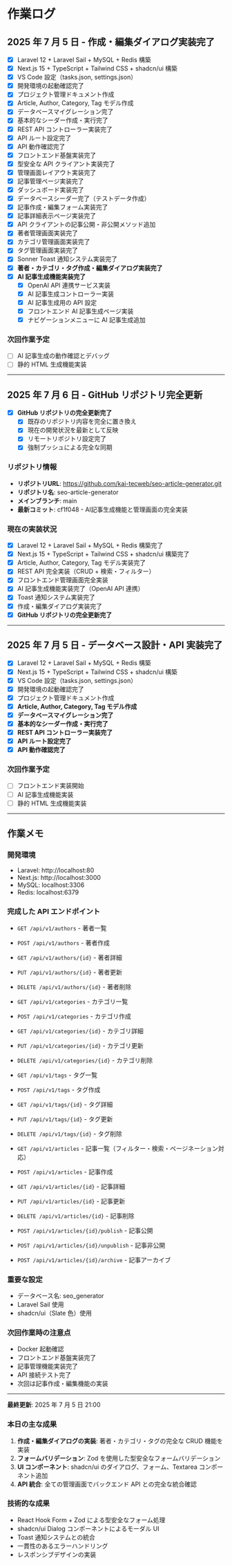 # 作業ログ

## 2025 年 7 月 5 日 - 作成・編集ダイアログ実装完了

- [x] Laravel 12 + Laravel Sail + MySQL + Redis 構築
- [x] Next.js 15 + TypeScript + Tailwind CSS + shadcn/ui 構築
- [x] VS Code 設定（tasks.json, settings.json）
- [x] 開発環境の起動確認完了
- [x] プロジェクト管理ドキュメント作成
- [x] Article, Author, Category, Tag モデル作成
- [x] データベースマイグレーション完了
- [x] 基本的なシーダー作成・実行完了
- [x] REST API コントローラー実装完了
- [x] API ルート設定完了
- [x] API 動作確認完了
- [x] フロントエンド基盤実装完了
- [x] 型安全な API クライアント実装完了
- [x] 管理画面レイアウト実装完了
- [x] 記事管理ページ実装完了
- [x] ダッシュボード実装完了
- [x] データベースシーダー完了（テストデータ作成）
- [x] 記事作成・編集フォーム実装完了
- [x] 記事詳細表示ページ実装完了
- [x] API クライアントの記事公開・非公開メソッド追加
- [x] 著者管理画面実装完了
- [x] カテゴリ管理画面実装完了
- [x] タグ管理画面実装完了
- [x] Sonner Toast 通知システム実装完了
- [x] **著者・カテゴリ・タグ作成・編集ダイアログ実装完了**
- [x] **AI 記事生成機能実装完了**
  - [x] OpenAI API 連携サービス実装
  - [x] AI 記事生成コントローラー実装
  - [x] AI 記事生成用の API 設定
  - [x] フロントエンド AI 記事生成ページ実装
  - [x] ナビゲーションメニューに AI 記事生成追加

### 次回作業予定

- [ ] AI 記事生成の動作確認とデバッグ
- [ ] 静的 HTML 生成機能実装

---

## 2025 年 7 月 6 日 - GitHub リポジトリ完全更新

- [x] **GitHub リポジトリの完全更新完了**
  - [x] 既存のリポジトリ内容を完全に置き換え
  - [x] 現在の開発状況を最新として反映
  - [x] リモートリポジトリ設定完了
  - [x] 強制プッシュによる完全な同期

### リポジトリ情報

- **リポジトリURL**: https://github.com/kai-tecweb/seo-article-generator.git
- **リポジトリ名**: seo-article-generator
- **メインブランチ**: main
- **最新コミット**: cf1f048 - AI記事生成機能と管理画面の完全実装

### 現在の実装状況

- [x] Laravel 12 + Laravel Sail + MySQL + Redis 構築完了
- [x] Next.js 15 + TypeScript + Tailwind CSS + shadcn/ui 構築完了
- [x] Article, Author, Category, Tag モデル実装完了
- [x] REST API 完全実装（CRUD + 検索・フィルター）
- [x] フロントエンド管理画面完全実装
- [x] AI 記事生成機能実装完了（OpenAI API 連携）
- [x] Toast 通知システム実装完了
- [x] 作成・編集ダイアログ実装完了
- [x] **GitHub リポジトリの完全更新完了**

---

## 2025 年 7 月 5 日 - データベース設計・API 実装完了

- [x] Laravel 12 + Laravel Sail + MySQL + Redis 構築
- [x] Next.js 15 + TypeScript + Tailwind CSS + shadcn/ui 構築
- [x] VS Code 設定（tasks.json, settings.json）
- [x] 開発環境の起動確認完了
- [x] プロジェクト管理ドキュメント作成
- [x] **Article, Author, Category, Tag モデル作成**
- [x] **データベースマイグレーション完了**
- [x] **基本的なシーダー作成・実行完了**
- [x] **REST API コントローラー実装完了**
- [x] **API ルート設定完了**
- [x] **API 動作確認完了**

### 次回作業予定

- [ ] フロントエンド実装開始
- [ ] AI 記事生成機能実装
- [ ] 静的 HTML 生成機能実装

---

## 作業メモ

### 開発環境

- Laravel: http://localhost:80
- Next.js: http://localhost:3000
- MySQL: localhost:3306
- Redis: localhost:6379

### 完成した API エンドポイント

- `GET /api/v1/authors` - 著者一覧
- `POST /api/v1/authors` - 著者作成
- `GET /api/v1/authors/{id}` - 著者詳細
- `PUT /api/v1/authors/{id}` - 著者更新
- `DELETE /api/v1/authors/{id}` - 著者削除

- `GET /api/v1/categories` - カテゴリ一覧
- `POST /api/v1/categories` - カテゴリ作成
- `GET /api/v1/categories/{id}` - カテゴリ詳細
- `PUT /api/v1/categories/{id}` - カテゴリ更新
- `DELETE /api/v1/categories/{id}` - カテゴリ削除

- `GET /api/v1/tags` - タグ一覧
- `POST /api/v1/tags` - タグ作成
- `GET /api/v1/tags/{id}` - タグ詳細
- `PUT /api/v1/tags/{id}` - タグ更新
- `DELETE /api/v1/tags/{id}` - タグ削除

- `GET /api/v1/articles` - 記事一覧（フィルター・検索・ページネーション対応）
- `POST /api/v1/articles` - 記事作成
- `GET /api/v1/articles/{id}` - 記事詳細
- `PUT /api/v1/articles/{id}` - 記事更新
- `DELETE /api/v1/articles/{id}` - 記事削除
- `POST /api/v1/articles/{id}/publish` - 記事公開
- `POST /api/v1/articles/{id}/unpublish` - 記事非公開
- `POST /api/v1/articles/{id}/archive` - 記事アーカイブ

### 重要な設定

- データベース名: seo_generator
- Laravel Sail 使用
- shadcn/ui（Slate 色）使用

### 次回作業時の注意点

- Docker 起動確認
- フロントエンド基盤実装完了
- 記事管理機能実装完了
- API 接続テスト完了
- 次回は記事作成・編集機能の実装

---

**最終更新**: 2025 年 7 月 5 日 21:00

### 本日の主な成果

1. **作成・編集ダイアログの実装**: 著者・カテゴリ・タグの完全な CRUD 機能を実装
2. **フォームバリデーション**: Zod を使用した型安全なフォームバリデーション
3. **UI コンポーネント**: shadcn/ui のダイアログ、フォーム、Textarea コンポーネント追加
4. **API 統合**: 全ての管理画面でバックエンド API との完全な統合確認

### 技術的な成果

- React Hook Form + Zod による型安全なフォーム処理
- shadcn/ui Dialog コンポーネントによるモーダル UI
- Toast 通知システムとの統合
- 一貫性のあるエラーハンドリング
- レスポンシブデザインの実装
